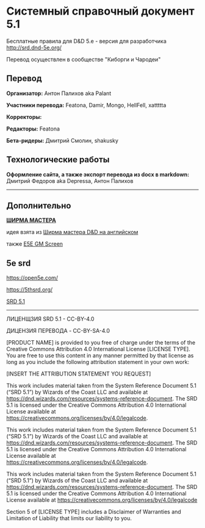 # Системный справочный документ 5.1

Бесплатные правила для D&D 5.e - версия для разработчика http://srd.dnd-5e.org/

Перевод осуществлен в сообществе "Киборги и Чародеи"


## Перевод

**Организатор:** Антон Палихов aka Palant

**Участники перевода:** Featona, Damir, Mongo, HellFell, xattttta

**Корректоры:** 

**Редакторы:** Featona

**Бета-ридеры:** Дмитрий Смолин, shakusky

## Технологические работы

**Оформление сайта, а также экспорт перевода из docx в markdown:** Дмитрий Федоров aka Depressa, Антон Палихов

---

## Дополнительно

**[ШИРМА МАСТЕРА](https://trello.com/b/jSJXkgGP/srd-51-rus)** 

идея взята из  [Ширма мастера D&D на английском](https://trello.com/b/o0EeHEnl/dmscreen)

также [E5E GM Screen](https://trello.com/b/fYy9TQEy/gm-screen)

## 5e srd

https://open5e.com/

https://5thsrd.org/

[SRD 5.1](/downloads/SRD-OGL_V5.1.pdf) 


---

ЛИЦЕНЩЗИЯ SRD 5.1 - CC-BY-4.0

ДИЦЕНЗИЯ ПЕРЕВОДА - CC-BY-SA-4.0

[PRODUCT NAME] is provided to you free of charge under the terms of the Creative Commons Attribution 4.0 International License [LICENSE TYPE]. You are free to use this content in any manner permitted by that license as long as you include the following attribution statement in your own work:

[INSERT THE ATTRIBUTION STATEMENT YOU REQUEST]

This work includes material taken from the System Reference Document 5.1 (“SRD 5.1”) by Wizards of the Coast LLC and available at https://dnd.wizards.com/resources/systems-reference-document. The SRD 5.1 is licensed under the Creative Commons Attribution 4.0 International License available at https://creativecommons.org/licenses/by/4.0/legalcode.

This work includes material taken from the System Reference Document 5.1 (“SRD 5.1”) by Wizards of the Coast LLC and available at https://dnd.wizards.com/resources/systems-reference-document. The SRD 5.1 is licensed under the Creative Commons Attribution 4.0 International License available at https://creativecommons.org/licenses/by/4.0/legalcode.

This work includes material taken from the System Reference Document 5.1 (“SRD 5.1”) by Wizards of the Coast LLC and available at https://dnd.wizards.com/resources/systems-reference-document. The SRD 5.1 is licensed under the Creative Commons Attribution 4.0 International License available at https://creativecommons.org/licenses/by/4.0/legalcode

Section 5 of [LICENSE TYPE] includes a Disclaimer of Warranties and Limitation of Liability that limits our liability to you.

